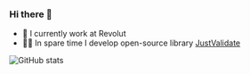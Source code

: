### Hi there 👋

- 🔭 I currently work at Revolut
- 👨‍💻 In spare time I develop open-source library [JustValidate](https://github.com/horprogs/Just-validate)

![GitHub stats](https://github-readme-stats.vercel.app/api?username=horprogs&show_icons=true&theme=swift)
